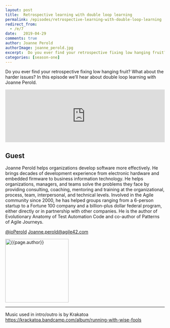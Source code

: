 ```yaml
---
layout: post
title:  Retrospective learning with double loop learning
permalink: /episodes/retrospective-learning-with-double-loop-learning
redirect_from: 
  - /e/7
date:   2019-04-29
comments: true
author: Joanne Perold
authorImage: joanne_perold.jpg
excerpt:  Do you ever find your retrospective fixing low hanging fruit? What about the harder issues? In this episode we’ll hear about double loop learning with Joanne Perold.
categories: [season-one]
---
```


Do you ever find your retrospective fixing low hanging fruit? What about the harder issues? In this episode we’ll hear about double loop learning with Joanne Perold.

<iframe width="100%" height="166" scrolling="no" frameborder="no" allow="autoplay" src="https://w.soundcloud.com/player/?url=https%3A//api.soundcloud.com/tracks/613470474%3Fsecret_token%3Ds-zdEQs&color=%23ff5500&auto_play=false&hide_related=false&show_comments=true&show_user=true&show_reposts=false&show_teaser=true"></iframe>

## Guest

Joanne Perold helps organizations develop software more effectively. He brings decades of development experience from electronic hardware and embedded firmware to business information technology. He helps organizations, managers, and teams solve the problems they face by providing consulting, coaching, mentoring and training at the organizational, process, team, interpersonal, and technical levels. Involved in the Agile community since 2000, he has helped groups ranging from a 6-person startup to a Fortune 100 company and a billion-plus dollar federal program, either directly or in partnership with other companies. He is the author of Evolutionary Anatomy of Test Automation Code and co-author of Patterns of Agile Journeys.

[@joPerold](http://twitter.com/joPerold)
[Joanne.perold@agile42.com](Joanne.perold@agile42.com)


<img width="200px" src="/assets/{{page.authorImage}}" alt="{{page.author}}">

---

Music used in intro/outro is by Krakatoa https://krackatoa.bandcamp.com/album/running-with-wise-fools